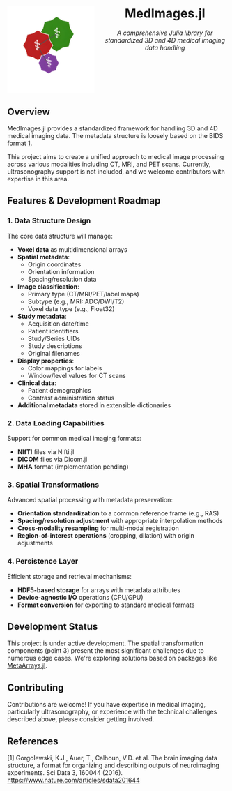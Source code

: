 <div align="center">
  <img src="./docs/src/assets/logo.png" alt="MedImages.jl JuliaHealth Logo" width="200" align="left" style="margin-right: 20px"/>
  <h1>MedImages.jl</h1>
  <p><em>A comprehensive Julia library for standardized 3D and 4D medical imaging data handling</em></p>
</div>

<br clear="all"/>

## Overview

MedImages.jl provides a standardized framework for handling 3D and 4D medical imaging data. The metadata structure is loosely based on the BIDS format [1](#references).

This project aims to create a unified approach to medical image processing across various modalities including CT, MRI, and PET scans. Currently, ultrasonography support is not included, and we welcome contributors with expertise in this area.

## Features & Development Roadmap

### 1. Data Structure Design

The core data structure will manage:

- **Voxel data** as multidimensional arrays
- **Spatial metadata**:
  - Origin coordinates
  - Orientation information
  - Spacing/resolution data
- **Image classification**:
  - Primary type (CT/MRI/PET/label maps)
  - Subtype (e.g., MRI: ADC/DWI/T2)
  - Voxel data type (e.g., Float32)
- **Study metadata**:
  - Acquisition date/time
  - Patient identifiers
  - Study/Series UIDs
  - Study descriptions
  - Original filenames
- **Display properties**:
  - Color mappings for labels
  - Window/level values for CT scans
- **Clinical data**:
  - Patient demographics
  - Contrast administration status
- **Additional metadata** stored in extensible dictionaries

### 2. Data Loading Capabilities

Support for common medical imaging formats:
- **NIfTI** files via Nifti.jl
- **DICOM** files via Dicom.jl
- **MHA** format (implementation pending)

### 3. Spatial Transformations

Advanced spatial processing with metadata preservation:
- **Orientation standardization** to a common reference frame (e.g., RAS)
- **Spacing/resolution adjustment** with appropriate interpolation methods
- **Cross-modality resampling** for multi-modal registration
- **Region-of-interest operations** (cropping, dilation) with origin adjustments

### 4. Persistence Layer

Efficient storage and retrieval mechanisms:
- **HDF5-based storage** for arrays with metadata attributes
- **Device-agnostic I/O** operations (CPU/GPU)
- **Format conversion** for exporting to standard medical formats

## Development Status

This project is under active development. The spatial transformation components (point 3) present the most significant challenges due to numerous edge cases. We're exploring solutions based on packages like [MetaArrays.jl](https://github.com/haberdashPI/MetaArrays.jl).

## Contributing

Contributions are welcome! If you have expertise in medical imaging, particularly ultrasonography, or experience with the technical challenges described above, please consider getting involved.

## References

[1] Gorgolewski, K.J., Auer, T., Calhoun, V.D. et al. The brain imaging data structure, a format for organizing and describing outputs of neuroimaging experiments. Sci Data 3, 160044 (2016). https://www.nature.com/articles/sdata201644